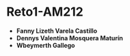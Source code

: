 # Reto1-AM212
* **Fanny Lizeth Varela Castillo** 
* **Dennys Valentina Mosquera Maturín**
* **Wbeymerth Gallego** 
